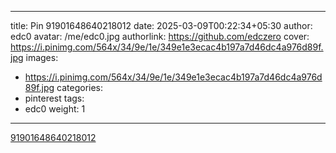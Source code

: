 
---
title: Pin 91901648640218012
date: 2025-03-09T00:22:34+05:30
author: edc0
avatar: /me/edc0.jpg
authorlink: https://github.com/edczero
cover: https://i.pinimg.com/564x/34/9e/1e/349e1e3ecac4b197a7d46dc4a976d89f.jpg
images:
   - https://i.pinimg.com/564x/34/9e/1e/349e1e3ecac4b197a7d46dc4a976d89f.jpg
categories:
  - pinterest
tags:
  - edc0
weight: 1
---

<!--more-->

[91901648640218012](https://in.pinterest.com/pin/91901648640218012/)

	